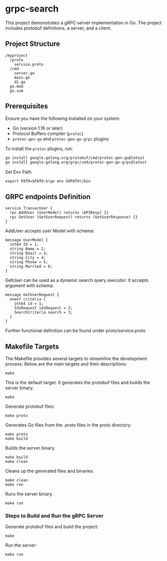 # grpc-search

This project demonstrates a gRPC server implementation in Go. The project includes protobuf definitions, a server, and a client.

## Project Structure

```
/myproject
  /proto
    service.proto
  /cmd
    server.go
    main.go
    di.go
  go.mod
  go.sum
```

## Prerequisites

Ensure you have the following installed on your system:
- Go (version 1.16 or later)
- Protocol Buffers compiler (`protoc`)
- `protoc-gen-go` and `protoc-gen-go-grpc` plugins

To install the `protoc` plugins, run:
```sh
go install google.golang.org/protobuf/cmd/protoc-gen-go@latest
go install google.golang.org/grpc/cmd/protoc-gen-go-grpc@latest
```
Set Env Path
```
export PATH=$PATH:$(go env GOPATH)/bin
```

## GRPC endpoints Definition
```
service TransacUser {
  rpc AddUser (UserModel) returns (APIResp) {}
  rpc GetUser (GetUserRequest) returns (GetUserResponse) {}
}
```

AddUser accepts user Model with schema: 
```
message UserModel {
  int64 ID = 1;
  string Name = 2;
  string Email = 3;
  string City = 4;
  string Phone = 5;
  string Married = 6;
}
```

GetUser can be used as a dynamic search query executor: 
It accepts argument with schema: 
```
message GetUserRequest {
  oneof criteria {
    int64 id = 1;
    IdsRequest idsRequest = 2;
    SearchCriteria search = 3;
  } 
}
```

Further functional definition can be found under proto/service.proto


## Makefile Targets

The Makefile provides several targets to streamline the development process. Below are the main targets and their descriptions:
```
make
```
This is the default target. It generates the protobuf files and builds the server binary.

```
make
```
Generate protobuf files:
```
make proto
```
Generates Go files from the .proto files in the proto directory.

```
make proto
make build
```
Builds the server binary.

```
make build
make clean
```
Cleans up the generated files and binaries.

```
make clean
make run
```
Runs the server binary.

```
make run
```

### Steps to Build and Run the gRPC Server
Generate protobuf files and build the project:

```
make
```
Run the server:
```
make run
```
